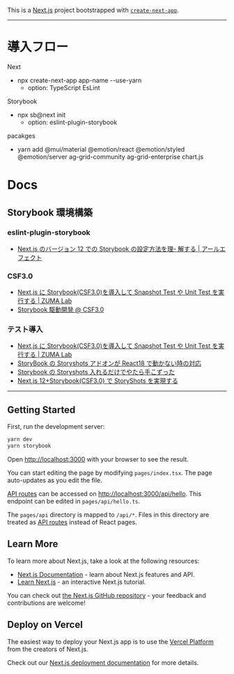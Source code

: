 This is a [Next.js](https://nextjs.org/) project bootstrapped with [`create-next-app`](https://github.com/vercel/next.js/tree/canary/packages/create-next-app).

---

# 導入フロー

Next

- npx create-next-app app-name --use-yarn
  - option: TypeScript EsLint

Storybook

- npx sb@next init
  - option: eslint-plugin-storybook

pacakges

- yarn add @mui/material @emotion/react @emotion/styled @emotion/server ag-grid-community ag-grid-enterprise chart.js

# Docs

## Storybook 環境構築

### eslint-plugin-storybook

- [Next.js のバージョン 12 での Storybook の設定方法を理- 解する \| アールエフェクト](https://reffect.co.jp/react/next-js-12-storybook)

### CSF3.0

- [Next.js に Storybook(CSF3.0)を導入して Snapshot Test や Unit Test を実行する \| ZUMA Lab](https://zuma-lab.com/posts/next-story-book-csf3)
- [Storybook 駆動開発 @ CSF3.0](https://zenn.dev/takepepe/articles/storybook-driven-development)

### テスト導入

- [Next.js に Storybook(CSF3.0)を導入して Snapshot Test や Unit Test を実行する \| ZUMA Lab](https://zuma-lab.com/posts/next-story-book-csf3)
- [StoryBook の Storyshots アドオンが React18 で動かない時の対応](https://zenn.dev/sum0/scraps/89f0aac4486446)
- [Storybook の Storyshots 入れるだけでやたら手こずった](https://zenn.dev/ucwork/articles/c331de8917ea5b#%E3%81%A4%E3%81%BE%E3%81%9A%E3%81%84%E3%81%9F%E3%81%A8%E3%81%93)
- [Next.js 12+Storybook(CSF3.0) で StoryShots を実現する](https://zenn.dev/toono_f/articles/4d1dc926c4e041)

---

## Getting Started

First, run the development server:

```bash
yarn dev
yarn storybook
```

Open [http://localhost:3000](http://localhost:3000) with your browser to see the result.

You can start editing the page by modifying `pages/index.tsx`. The page auto-updates as you edit the file.

[API routes](https://nextjs.org/docs/api-routes/introduction) can be accessed on [http://localhost:3000/api/hello](http://localhost:3000/api/hello). This endpoint can be edited in `pages/api/hello.ts`.

The `pages/api` directory is mapped to `/api/*`. Files in this directory are treated as [API routes](https://nextjs.org/docs/api-routes/introduction) instead of React pages.

## Learn More

To learn more about Next.js, take a look at the following resources:

- [Next.js Documentation](https://nextjs.org/docs) - learn about Next.js features and API.
- [Learn Next.js](https://nextjs.org/learn) - an interactive Next.js tutorial.

You can check out [the Next.js GitHub repository](https://github.com/vercel/next.js/) - your feedback and contributions are welcome!

## Deploy on Vercel

The easiest way to deploy your Next.js app is to use the [Vercel Platform](https://vercel.com/new?utm_medium=default-template&filter=next.js&utm_source=create-next-app&utm_campaign=create-next-app-readme) from the creators of Next.js.

Check out our [Next.js deployment documentation](https://nextjs.org/docs/deployment) for more details.
